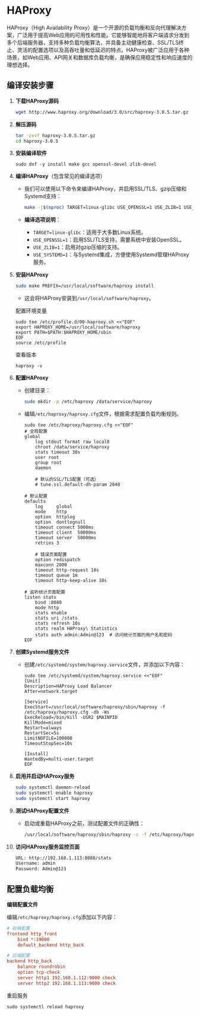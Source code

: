 # HAProxy

HAProxy（High Availability Proxy）是一个开源的负载均衡和反向代理解决方案，广泛用于提高Web应用的可用性和性能。它能够智能地将客户端请求分发到多个后端服务器，支持多种负载均衡算法，并具备主动健康检查、SSL/TLS终止、灵活的配置选项以及高吞吐量和低延迟的特点。HAProxy被广泛应用于各种场景，如Web应用、API网关和数据库负载均衡，是确保应用稳定性和响应速度的理想选择。

## 编译安装步骤

1. **下载HAProxy源码**

   ```bash
   wget http://www.haproxy.org/download/3.0/src/haproxy-3.0.5.tar.gz
   ```

2. **解压源码**

   ```bash
   tar -zxvf haproxy-3.0.5.tar.gz
   cd haproxy-3.0.5
   ```

3. **安装编译软件**

   ```shell
   sudo dnf -y install make gcc openssl-devel zlib-devel
   ```

4. **编译HAProxy**（包含常见的编译选项）

   - 我们可以使用以下命令来编译HAProxy，并启用SSL/TLS、gzip压缩和Systemd支持：
     ```bash
     make -j$(nproc) TARGET=linux-glibc USE_OPENSSL=1 USE_ZLIB=1 USE_SYSTEMD=1
     ```
   - **编译选项说明**：
     
     - `TARGET=linux-glibc`：适用于大多数Linux系统。
     - `USE_OPENSSL=1`：启用SSL/TLS支持，需要系统中安装OpenSSL。
     - `USE_ZLIB=1`：启用对gzip压缩的支持。
     - `USE_SYSTEMD=1`：与Systemd集成，方便使用Systemd管理HAProxy服务。

5. **安装HAProxy**

   ```bash
   sudo make PREFIX=/usr/local/software/haproxy install
   ```
   - 这会将HAProxy安装到`/usr/local/software/haproxy`。

   配置环境变量

   ```
   sudo tee /etc/profile.d/00-haproxy.sh <<"EOF"
   export HAPROXY_HOME=/usr/local/software/haproxy
   export PATH=$PATH:$HAPROXY_HOME/sbin
   EOF
   source /etc/profile
   ```

   查看版本

   ```
   haproxy -v
   ```

6. **配置HAProxy**

   - 创建目录：
     ```bash
     sudo mkdir -p /etc/haproxy /data/service/haproxy
     ```
     
   - 编辑`/etc/haproxy/haproxy.cfg`文件，根据需求配置负载均衡规则。

       ```shell
       sudo tee /etc/haproxy/haproxy.cfg <<"EOF"
       # 全局配置
       global
           log stdout format raw local0
           chroot /data/service/haproxy
           stats timeout 30s
           user root
           group root
           daemon
       
           # 默认的SSL/TLS配置（可选）
           # tune.ssl.default-dh-param 2048
       
       # 默认配置
       defaults
           log     global
           mode    http
           option  httplog
           option  dontlognull
           timeout connect 5000ms
           timeout client  50000ms
           timeout server  50000ms
           retries 3
       
           # 错误页面配置
           option redispatch
           maxconn 2000
           timeout http-request 10s
           timeout queue 1m
           timeout http-keep-alive 10s
       
       # 监听统计页面配置
       listen stats
           bind :8080
           mode http
           stats enable
           stats uri /stats
           stats refresh 10s
           stats realm HAProxy\ Statistics
           stats auth admin:Admin@123  # 访问统计页面的用户名和密码
       EOF
       ```

7. **创建Systemd服务文件**

   - 创建`/etc/systemd/system/haproxy.service`文件，并添加以下内容：
     ```shell
     sudo tee /etc/systemd/system/haproxy.service <<"EOF"
     [Unit]
     Description=HAProxy Load Balancer
     After=network.target
     
     [Service]
     ExecStart=/usr/local/software/haproxy/sbin/haproxy -f /etc/haproxy/haproxy.cfg -db -Ws
     ExecReload=/bin/kill -USR2 $MAINPID
     KillMode=mixed
     Restart=always
     RestartSec=5s
     LimitNOFILE=100000
     TimeoutStopSec=10s
     
     [Install]
     WantedBy=multi-user.target
     EOF
     ```

8. **启用并启动HAProxy服务**
  
   ```bash
   sudo systemctl daemon-reload
   sudo systemctl enable haproxy
   sudo systemctl start haproxy
   ```
   
9. **测试HAProxy配置文件**

   - 启动或重载HAProxy之前，测试配置文件的正确性：
     ```bash
     /usr/local/software/haproxy/sbin/haproxy -c -f /etc/haproxy/haproxy.cfg
     ```

10. **访问HAProxy服务监控页面**

    ```bash
    URL: http://192.168.1.113:8080/stats
    Username: admin
    Password: Admin@123
    ```


## 配置负载均衡

**编辑配置文件**

编辑`/etc/haproxy/haproxy.cfg`添加以下内容：

```ini
# 前端配置
frontend http_front
    bind *:19000
    default_backend http_back

# 后端配置
backend http_back
    balance roundrobin
    option tcp-check
    server http1 192.168.1.112:9000 check
    server http2 192.168.1.113:9000 check
```

重启服务

```shell
sudo systemctl reload haproxy
```

